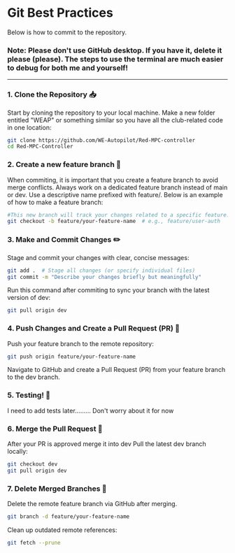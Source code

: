 # Git Best Practices

Below is how to commit to the repository. 
### Note: Please don't use GitHub desktop. If you have it, delete it please (please). The steps to use the terminal are much easier to debug for both me and yourself! 

---

### 1. Clone the Repository 📥
Start by cloning the repository to your local machine. Make a new folder entitled "WEAP" or something similar so you have all the club-related code in one location:
```bash
git clone https://github.com/WE-Autopilot/Red-MPC-controller
cd Red-MPC-Controller
```

### 2. Create a new feature branch  🌱
When commiting, it is important that you create a feature branch to avoid merge conflicts. Always work on a dedicated feature branch instead of main or dev. Use a descriptive name prefixed with feature/. Below is an example of how to make a feature branch:
```bash
#This new branch will track your changes related to a specific feature.
git checkout -b feature/your-feature-name  # e.g., feature/user-auth
```

### 3. Make and Commit Changes ✏️
Stage and commit your changes with clear, concise messages:
```bash
git add .  # Stage all changes (or specify individual files)
git commit -m "Describe your changes briefly but meaningfully"
```
Run this command after commiting to sync your branch with the latest version of dev:
```bash
git pull origin dev
```

### 4. Push Changes and Create a Pull Request (PR) 🚀
Push your feature branch to the remote repository:
```bash
git push origin feature/your-feature-name
```
Navigate to GitHub and create a Pull Request (PR) from your feature branch to the dev branch.

### 5. Testing! 🧪
I need to add tests later......... Don't worry about it for now

### 6. Merge the Pull Request 🔀
After your PR is approved merge it into dev
Pull the latest dev branch locally:

```bash
git checkout dev
git pull origin dev
```

### 7. Delete Merged Branches 🧹
Delete the remote feature branch via GitHub after merging.

```bash
git branch -d feature/your-feature-name
```
Clean up outdated remote references:
```bash
git fetch --prune
```
